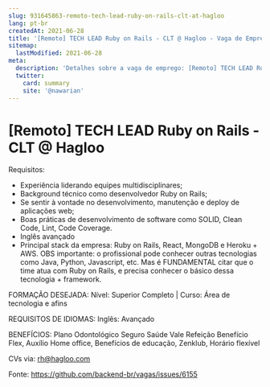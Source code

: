 ```yaml
---
slug: 931645863-remoto-tech-lead-ruby-on-rails-clt-at-hagloo
lang: pt-br
createdAt: 2021-06-28
title: '[Remoto] TECH LEAD Ruby on Rails - CLT @ Hagloo - Vaga de Emprego'
sitemap:
  lastModified: 2021-06-28
meta:
  description: 'Detalhes sobre a vaga de emprego: [Remoto] TECH LEAD Ruby on Rails - CLT @ Hagloo'
  twitter:
    card: summary
    site: '@nawarian'
---
```


# [Remoto] TECH LEAD Ruby on Rails - CLT @ Hagloo

Requisitos:
- Experiência liderando equipes multidisciplinares;
- Background técnico como desenvolvedor Ruby on Rails;
- Se sentir à vontade no desenvolvimento, manutenção e deploy de aplicações web;
- Boas práticas de desenvolvimento de software como SOLID, Clean Code, Lint, Code Coverage.
- Inglês avançado
- Principal stack da empresa: Ruby on Rails, React, MongoDB e Heroku + AWS.
OBS importante: o profissional pode conhecer outras tecnologias como Java, Python, Javascript, etc. Mas é FUNDAMENTAL citar que o time atua com Ruby on Rails, e precisa conhecer o básico dessa tecnologia + framework.

FORMAÇÃO DESEJADA:
Nível: Superior Completo | Curso: Área de tecnologia e afins

REQUISITOS DE IDIOMAS:
Inglês: Avançado

BENEFÍCIOS:
Plano Odontológico
Seguro Saúde
Vale Refeição
Benefício Flex, Auxílio Home office, Benefícios de educação, Zenklub, Horário flexível

CVs via: rh@hagloo.com


Fonte: https://github.com/backend-br/vagas/issues/6155